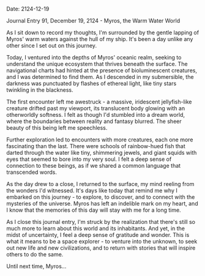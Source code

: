 Date: 2124-12-19

Journal Entry 91, December 19, 2124 - Myros, the Warm Water World

As I sit down to record my thoughts, I'm surrounded by the gentle lapping of Myros' warm waters against the hull of my ship. It's been a day unlike any other since I set out on this journey.

Today, I ventured into the depths of Myros' oceanic realm, seeking to understand the unique ecosystem that thrives beneath the surface. The navigational charts had hinted at the presence of bioluminescent creatures, and I was determined to find them. As I descended in my submersible, the darkness was punctuated by flashes of ethereal light, like tiny stars twinkling in the blackness.

The first encounter left me awestruck - a massive, iridescent jellyfish-like creature drifted past my viewport, its translucent body glowing with an otherworldly softness. I felt as though I'd stumbled into a dream world, where the boundaries between reality and fantasy blurred. The sheer beauty of this being left me speechless.

Further exploration led to encounters with more creatures, each one more fascinating than the last. There were schools of rainbow-hued fish that darted through the water like tiny, shimmering jewels, and giant squids with eyes that seemed to bore into my very soul. I felt a deep sense of connection to these beings, as if we shared a common language that transcended words.

As the day drew to a close, I returned to the surface, my mind reeling from the wonders I'd witnessed. It's days like today that remind me why I embarked on this journey - to explore, to discover, and to connect with the mysteries of the universe. Myros has left an indelible mark on my heart, and I know that the memories of this day will stay with me for a long time.

As I close this journal entry, I'm struck by the realization that there's still so much more to learn about this world and its inhabitants. And yet, in the midst of uncertainty, I feel a deep sense of gratitude and wonder. This is what it means to be a space explorer - to venture into the unknown, to seek out new life and new civilizations, and to return with stories that will inspire others to do the same.

Until next time, Myros...